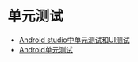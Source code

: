 # 单元测试

+ [Android studio中单元测试和UI测试](http://blog.sunofbeaches.com/archives/552)
+ [Android单元测试](http://www.jobbole.com/members/happystriving/)

